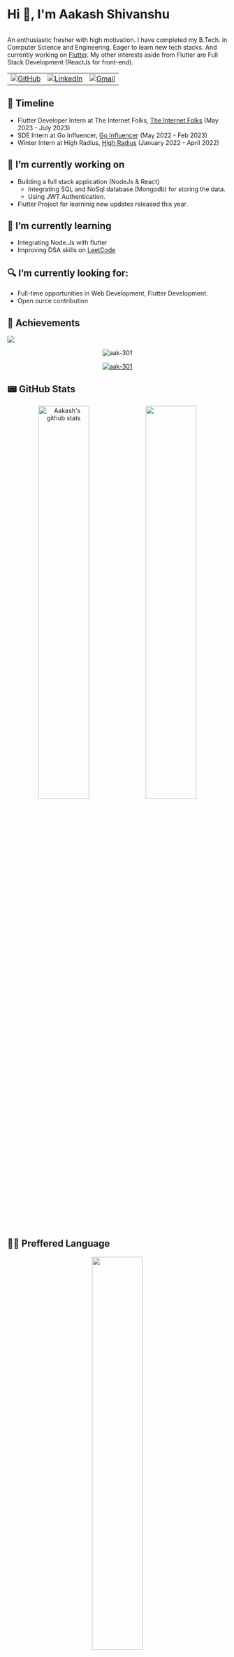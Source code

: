 <h1 align="center" style="display: inline-block;">Hi 👋, I'm Aakash Shivanshu</h1>


An enthusiastic fresher with high motivation. I have completed my B.Tech. in Computer Science and Engineering. Eager to learn new tech stacks. And currently working on [Flutter](https://flutter.dev/). My other interests aside from Flutter are Full Stack Development (ReactJs for front-end).

<table>
  <tr>
      <td><a href="https://github.com/aak-301"><img src="https://img.shields.io/github/followers/aak-301.svg?label=GitHub&style=social" alt="GitHub"></a></td>
    <td><a href="https://www.linkedin.com/in/aakash-shivanshu-171771188/"><img src="https://img.shields.io/badge/LinkedIn--_.svg?style=social&logo=linkedin" alt="LinkedIn"></a></td>
    <td><a href="mailto:aakashshivanshu5@gmail.com"><img src="https://img.shields.io/badge/Gmail--_.svg?style=social&logo=gmail" alt="Gmail"></a></td>
  </tr>
</table>

## 🧭 Timeline

- Flutter Developer Intern at The Internet Folks, [The Internet Folks](https://theinternetfolks.com/) (May 2023 - July 2023)
- SDE Intern at Go Influencer, [Go Influencer](https://www.goinfluencer.io/) (May 2022 - Feb 2023)
- Winter Intern at High Radius, [High Radius](https://www.highradius.com/) (January 2022 - April 2022)

## 🔭 I’m currently working on
* Building a full stack application (NodeJs & React)
    - Integrating SQL and NoSql database (Mongodb) for storing the data.
    - Using JWT Authentication.
* Flutter Project for learninig new updates released this year.

## 🌱 I’m currently learning
* Integrating Node.Js with flutter
* Improving DSA skills on [LeetCode](https://leetcode.com/Aakash_301/)

## 🔍 I’m currently looking for:
* Full-time opportunities in Web Development, Flutter Development.
* Open ource contribution

## 🏅 Achievements

![](https://activity-graph.herokuapp.com/graph?username=aak-301&theme=react-dark&hide_border=true&area=true)

<p align="center"> <img src="https://komarev.com/ghpvc/?username=aak-301&label=Profile%20views&color=0e75b6&style=flat&theme=dracula" alt="aak-301" /> </p>

<p align="center"> <a href="https://github.com/ryo-ma/github-profile-trophy"><img src="https://github-profile-trophy.vercel.app/?username=aak-301&theme=dracula" alt="aak-301" /></a> </p>


## 📟 GitHub Stats
<p align="center">
  <img width="48%" src="https://github-readme-stats.vercel.app/api?username=aak-301&count_private=true&show_icons=true&theme=dracula" alt="Aakash's github stats"/>
  <img width="48%" src="https://github-readme-streak-stats.herokuapp.com/?user=aak-301&theme=dracula">
</p>


## 👩‍💻 Preffered Language
<p align="center">
  <img width="48%" src="https://github-readme-stats.vercel.app/api/top-langs/?username=aak-301&size_weight=0.5&count_weight=0.5&layout=donut&theme=dracula">
</p>

